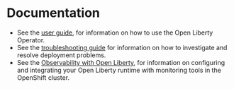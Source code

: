 # Documentation

* See the [user guide](user-guide.md), for information on how to use the Open Liberty Operator.
* See the [troubleshooting guide](troubleshooting.md) for information on how to investigate and resolve deployment problems.
* See the [Observability with Open Liberty](observability-deployment-rhocp4.2-4.3.md), for information on configuring and integrating your Open Liberty runtime with monitoring tools in the OpenShift cluster.
